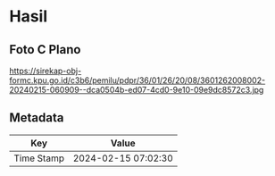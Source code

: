 # Hasil

## Foto C Plano

https://sirekap-obj-formc.kpu.go.id/c3b6/pemilu/pdpr/36/01/26/20/08/3601262008002-20240215-060909--dca0504b-ed07-4cd0-9e10-09e9dc8572c3.jpg


## Metadata

| Key        | Value               |
| ---------- | ------------------- |
| Time Stamp | 2024-02-15 07:02:30 |



